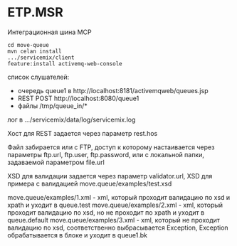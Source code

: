 # ETP.MSR
Интеграционная шина МСР


    cd move-queue
    mvn celan install
    .../servicemix/client
    feature:install activemq-web-console

список слушателей:
- очередь queue1 в http://localhost:8181/activemqweb/queues.jsp
- REST POST http://localhost:8080/queue1
- файлы /tmp/queue_in/*

лог в .../servicemix/data/log/servicemix.log

Хост для REST задается через параметр rest.hos

Файл забирается или с FTP, доступ к которому настаивается через параметры ftp.url, ftp.user, ftp.password, или с локальной папки, задаваемой параметром file.url

XSD для валидации задается через параметр validator.url, XSD для примера с валидацией move.queue/examples/test.xsd

move.queue/examples/1.xml - xml, который проходит валидацию по xsd и xpath и уходит в queue.test
move.queue/examples/2.xml - xml, который проходит валидацию по xsd, но не проходит по xpath и уходит в queue.default
move.queue/examples/3.xml - xml, который не проходит валидацию по xsd, соответственно выбрасывается Exception, Exception обрабатывается в блоке <onException> и уходит в queue1.bk